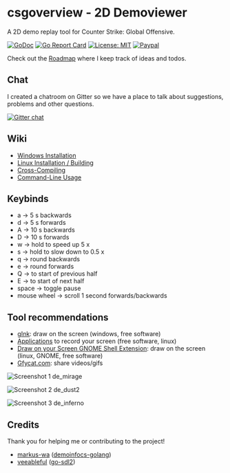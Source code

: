 # csgoverview - 2D Demoviewer

A 2D demo replay tool for Counter Strike: Global Offensive.

[![GoDoc](https://godoc.org/github.com/Linus4/csgoverview?status.svg)](https://godoc.org/github.com/Linus4/csgoverview) [![Go Report Card](https://goreportcard.com/badge/github.com/linus4/csgoverview)](https://goreportcard.com/report/github.com/linus4/csgoverview)  [![License: MIT](https://img.shields.io/badge/License-MIT-yellow.svg)](https://github.com/Linus4/csgoverview/blob/master/LICENSE) [![Paypal](https://www.paypalobjects.com/en_US/i/btn/btn_donate_SM.gif)](https://www.paypal.me/linuswbr)

Check out the [Roadmap](https://github.com/Linus4/csgoverview/projects/1) where
I keep track of ideas and todos.

## Chat

I created a chatroom on Gitter so we have a place to talk about suggestions, problems and other questions.

[![Gitter chat](https://badges.gitter.im/csgodemos/demoinfo-lib.png)](https://gitter.im/csgodemos/demoinfo-lib)

## Wiki

* [Windows Installation](https://github.com/Linus4/csgoverview/wiki/Windows-Installation)
* [Linux Installation / Building](https://github.com/Linus4/csgoverview/wiki/Linux-Installation---Building)
* [Cross-Compiling](https://github.com/Linus4/csgoverview/wiki/Cross-compiling)
* [Command-Line Usage](https://github.com/Linus4/csgoverview/wiki/Command-Line-Usage)

## Keybinds

* a -> 5 s backwards
* d -> 5 s forwards
* A -> 10 s backwards
* D -> 10 s forwards
* w -> hold to speed up 5 x
* s -> hold to slow down to 0.5 x
* q -> round backwards
* e -> round forwards
* Q -> to start of previous half
* E -> to start of next half
* space -> toggle pause
* mouse wheel -> scroll 1 second forwards/backwards

## Tool recommendations

* [gInk](https://github.com/geovens/gInk): draw on the screen (windows, free
  software)
* [Applications](https://askubuntu.com/questions/4428/how-can-i-record-my-screen)
  to record your screen (free software, linux)
* [Draw on your Screen GNOME Shell
  Extension](https://extensions.gnome.org/extension/1683/draw-on-you-screen/):
  draw on the screen (linux, GNOME, free software)
* [Gfycat.com](https://gfycat.com): share videos/gifs

![Screenshot 1 de_mirage](https://i.imgur.com/BKTTBfW.png)

![Screenshot 2 de_dust2](https://i.imgur.com/2kfkpvP.png)

![Screenshot 3 de_inferno](https://i.imgur.com/sNYT4eH.png)

## Credits

Thank you for helping me or contributing to the project!

* [markus-wa](https://github.com/markus-wa)
  ([demoinfocs-golang](https://github.com/markus-wa/demoinfocs-golang))
* [veeableful](https://github.com/veeableful)
  ([go-sdl2](https://github.com/veandco/go-sdl2/))
